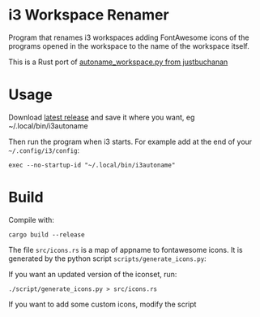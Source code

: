 # i3 Workspace Renamer
Program that renames i3 workspaces adding FontAwesome icons of the programs opened in the workspace to the name of the workspace itself.

This is a Rust port of [autoname_workspace.py from justbuchanan](https://github.com/justbuchanan/i3scripts)

# Usage

Download [latest release](https://github.com/Psykopear/i3autoname/releases) and save it where you want, eg ~/.local/bin/i3autoname

Then run the program when i3 starts. For example add at the end of your `~/.config/i3/config`:
```
exec --no-startup-id "~/.local/bin/i3autoname"
```

# Build

Compile with:
```
cargo build --release
```

The file `src/icons.rs` is a map of appname to fontawesome icons. It is generated by the python script `scripts/generate_icons.py`:

If you want an updated version of the iconset, run:
```
./script/generate_icons.py > src/icons.rs
```

If you want to add some custom icons, modify the script
